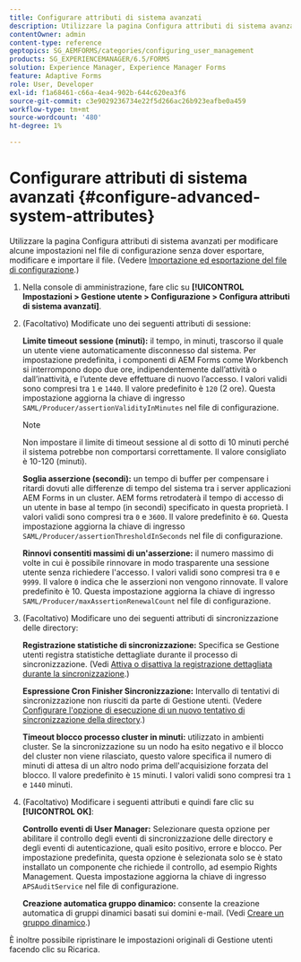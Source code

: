 ```yaml
---
title: Configurare attributi di sistema avanzati
description: Utilizzare la pagina Configura attributi di sistema avanzati per modificare alcune impostazioni nel file di configurazione senza dover esportare, modificare e importare il file.
contentOwner: admin
content-type: reference
geptopics: SG_AEMFORMS/categories/configuring_user_management
products: SG_EXPERIENCEMANAGER/6.5/FORMS
solution: Experience Manager, Experience Manager Forms
feature: Adaptive Forms
role: User, Developer
exl-id: f1a68461-c66a-4ea4-902b-644c620ea3f6
source-git-commit: c3e9029236734e22f5d266ac26b923eafbe0a459
workflow-type: tm+mt
source-wordcount: '480'
ht-degree: 1%

---
```


# Configurare attributi di sistema avanzati {#configure-advanced-system-attributes}

Utilizzare la pagina Configura attributi di sistema avanzati per modificare alcune impostazioni nel file di configurazione senza dover esportare, modificare e importare il file. (Vedere [Importazione ed esportazione del file di configurazione](/help/forms/using/admin-help/importing-exporting-configuration-file.md#importing-and-exporting-the-configuration-file).)

1. Nella console di amministrazione, fare clic su **[!UICONTROL Impostazioni > Gestione utente > Configurazione > Configura attributi di sistema avanzati]**.
1. (Facoltativo) Modificate uno dei seguenti attributi di sessione:

   **Limite timeout sessione (minuti):** il tempo, in minuti, trascorso il quale un utente viene automaticamente disconnesso dal sistema. Per impostazione predefinita, i componenti di AEM Forms come Workbench si interrompono dopo due ore, indipendentemente dall’attività o dall’inattività, e l’utente deve effettuare di nuovo l’accesso. I valori validi sono compresi tra `1` e `1440`. Il valore predefinito è `120` (2 ore). Questa impostazione aggiorna la chiave di ingresso `SAML/Producer/assertionValidityInMinutes` nel file di configurazione.

   >[!NOTE]
   >
   >Non impostare il limite di timeout sessione al di sotto di 10 minuti perché il sistema potrebbe non comportarsi correttamente. Il valore consigliato è 10-120 (minuti).

   **Soglia asserzione (secondi):** un tempo di buffer per compensare i ritardi dovuti alle differenze di tempo del sistema tra i server applicazioni AEM Forms in un cluster. AEM forms retrodaterà il tempo di accesso di un utente in base al tempo (in secondi) specificato in questa proprietà. I valori validi sono compresi tra `0` e `3600`. Il valore predefinito è `60`. Questa impostazione aggiorna la chiave di ingresso `SAML/Producer/assertionThresholdInSeconds` nel file di configurazione.

   **Rinnovi consentiti massimi di un&#39;asserzione:** il numero massimo di volte in cui è possibile rinnovare in modo trasparente una sessione utente senza richiedere l&#39;accesso. I valori validi sono compresi tra `0` e `9999`. Il valore `0` indica che le asserzioni non vengono rinnovate. Il valore predefinito è 10. Questa impostazione aggiorna la chiave di ingresso `SAML/Producer/maxAssertionRenewalCount` nel file di configurazione.

1. (Facoltativo) Modificare uno dei seguenti attributi di sincronizzazione delle directory:

   **Registrazione statistiche di sincronizzazione:** Specifica se Gestione utenti registra statistiche dettagliate durante il processo di sincronizzazione. (Vedi [Attiva o disattiva la registrazione dettagliata durante la sincronizzazione](/help/forms/using/admin-help/synchronizing-directories.md#enable-or-disable-detailed-logging-during-synchronization).)

   **Espressione Cron Finisher Sincronizzazione:** Intervallo di tentativi di sincronizzazione non riusciti da parte di Gestione utenti. (Vedere [Configurare l&#39;opzione di esecuzione di un nuovo tentativo di sincronizzazione della directory](/help/forms/using/admin-help/synchronizing-directories.md#configure-the-directory-synchronization-retry-option).)

   **Timeout blocco processo cluster in minuti:** utilizzato in ambienti cluster. Se la sincronizzazione su un nodo ha esito negativo e il blocco del cluster non viene rilasciato, questo valore specifica il numero di minuti di attesa di un altro nodo prima dell&#39;acquisizione forzata del blocco. Il valore predefinito è `15` minuti. I valori validi sono compresi tra `1` e `1440` minuti.

1. (Facoltativo) Modificare i seguenti attributi e quindi fare clic su **[!UICONTROL OK]**:

   **Controllo eventi di User Manager:** Selezionare questa opzione per abilitare il controllo degli eventi di sincronizzazione delle directory e degli eventi di autenticazione, quali esito positivo, errore e blocco. Per impostazione predefinita, questa opzione è selezionata solo se è stato installato un componente che richiede il controllo, ad esempio Rights Management. Questa impostazione aggiorna la chiave di ingresso `APSAuditService` nel file di configurazione.

   **Creazione automatica gruppo dinamico:** consente la creazione automatica di gruppi dinamici basati sui domini e-mail. (Vedi [Creare un gruppo dinamico](/help/forms/using/admin-help/creating-configuring-groups.md#create-a-dynamic-group).)

È inoltre possibile ripristinare le impostazioni originali di Gestione utenti facendo clic su Ricarica.
